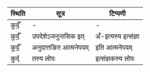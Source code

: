 | स्थिति | सूत्र | टिप्पणी |
| ----- | ------- | ------ |
| कुर्दँ॒ | - | - |
| कुर्दँ॒ | उपदेशेऽजनुनासिक इत् | अँ-इत्यस्य इत्संज्ञा |
| कुर्दँ॒ | अनुदात्तङित आत्मनेपदम् | इति आत्मनेपदम् |
| कुर्द् | तस्य लोपः | इत्संज्ञकस्य लोपः |
